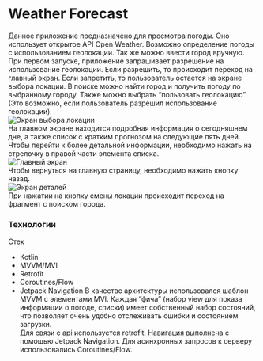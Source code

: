 # Weather Forecast
Данное приложение предназначено для просмотра погоды. Оно использует открытое API Open Weather. Возможно определение погоды с использованием геолокации. Так же можно ввести город вручную.    
При первом запуске, приложение запрашивает разрешение на использование геолокации. Если разрешить, то происходит переход на главный экран. Если запретить, то пользователь остается на экране выбора локации. В поиске можно найти город и получить погоду по выбранному городу. Также можно выбрать “пользовать геолокацию”. (Это возможно, если пользователь разрешил использование геолокации).    
![Экран выбора локации]( https://yadi.sk/i/MeDz6gR-C1t3Yw)    
На главном экране находится подробная информация о сегодняшнем дне, а также список с кратким прогнозом на следующие пять дней. Чтобы перейти к более детальной информации, необходимо нажать на стрелочку в правой части элемента списка.     
![Главный экран]( https://yadi.sk/i/-SppaT5caxHS8w)    
Чтобы вернуться на главную страницу, необходимо нажать кнопку назад.     
![Экран деталей]( https://yadi.sk/i/eJSPZMgnLwAlEQ)        
При нажатии на кнопку смены локации происходит переход на фрагмент с поиском города.
### Технологии    
Стек    
- Kotlin
- MVVM/MVI
- Retrofit
- Coroutines/Flow
- Jetpack Navigation
В качестве архитектуры использовался шаблон MVVM с элементами MVI. Каждая “фича” (набор view для показа информации о погоде, списки) имеет собственный набор состояний, что позволяет очень удобно отслеживать ошибки и состоянием загрузки.    
Для связи с api используется retrofit. Навигация выполнена с помощью Jetpack Navigation. Для асинхронных запросов к серверу использовались Coroutines/Flow.

